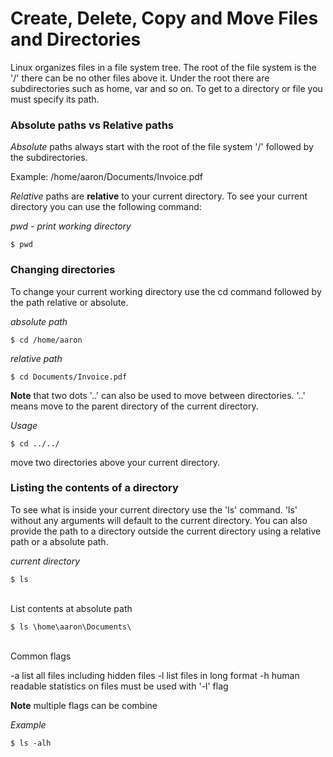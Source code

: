 # Create, Delete, Copy and Move Files and Directories
Linux organizes files in a file system tree. The root of the file system is 
the '/' there can be no other files above it. Under the root there are 
subdirectories such as home, var and so on. To get to a directory or file you 
must specify its path.

### Absolute paths vs Relative paths
*Absolute* paths always start with the root of the file system '/' followed by
the subdirectories.

Example:
/home/aaron/Documents/Invoice.pdf


*Relative* paths are **relative** to your current directory. To see your current 
directory you can use the following command:

*pwd - print working directory*
```
$ pwd
``` 



### Changing directories
To change your current working directory use the cd command followed by the 
path relative or absolute.

*absolute path*
```
$ cd /home/aaron
```


*relative path*
```
$ cd Documents/Invoice.pdf
```



**Note** that two dots '..' can also be used to move between directories. '..'
means move to the parent directory of the current directory. 
	
*Usage*
```
$ cd ../../
```
move two directories above your current directory.



### Listing the contents of a directory
To see what is inside your current directory use the 'ls' command. 'ls' 
without any arguments will default to the current directory. You can also 
provide the path to a directory outside the current directory using a relative
path or a absolute path.

*current directory*
```
$ ls
```

<br/>
List contents at absolute path

```
$ ls \home\aaron\Documents\
```

<br/>
Common flags

-a list all files including hidden files
-l list files in long format
-h human readable statistics on files must be used with '-l' flag

**Note** multiple flags can be combine 


*Example*
```
$ ls -alh
```
